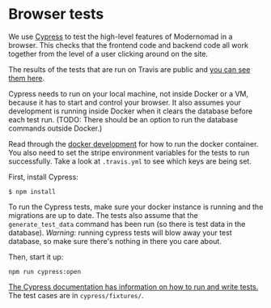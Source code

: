 # Browser tests

We use [Cypress](https://www.cypress.io/) to test the high-level features of Modernomad in a browser. This checks that the frontend code and backend code all work together from the level of a user clicking around on the site.

The results of the tests that are run on Travis are public and [you can see them here](https://dashboard.cypress.io/#/projects/3gfovh/runs).

Cypress needs to run on your local machine, not inside Docker or a VM, because it has to start and control your browser. It also assumes your development is running inside Docker when it clears the database before each test run. (TODO: There should be an option to run the database commands outside Docker.)

Read through the [docker development][1] for how to run the docker container. You also need to set the stripe environment variables for the tests to run successfully. Take a look at `.travis.yml` to see which keys are being set. 

First, install Cypress:

    $ npm install

To run the Cypress tests, make sure your docker instance is running and the migrations are up to date. The tests also assume that the `generate_test_data` command has been run (so there is test data in the database). *Warning:* running cypress tests will blow away your test database, so make sure there's nothing in there you care about. 

Then, start it up: 

    npm run cypress:open

[The Cypress documentation has information on how to run and write tests.](https://docs.cypress.io/) The test cases are in `cypress/fixtures/`.


[1]: docker-development-environment.md
